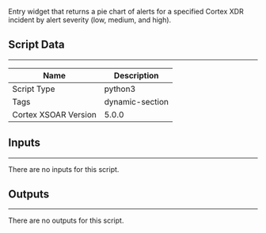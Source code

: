 Entry widget that returns a pie chart of alerts for a specified Cortex XDR incident by alert severity (low, medium, and high).

## Script Data
---

| **Name** | **Description** |
| --- | --- |
| Script Type | python3 |
| Tags | dynamic-section |
| Cortex XSOAR Version | 5.0.0 |

## Inputs
---
There are no inputs for this script.

## Outputs
---
There are no outputs for this script.
